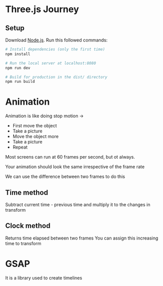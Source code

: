 # Three.js Journey

## Setup

Download [Node.js](https://nodejs.org/en/download/).
Run this followed commands:

```bash
# Install dependencies (only the first time)
npm install

# Run the local server at localhost:8080
npm run dev

# Build for production in the dist/ directory
npm run build
```

# Animation

Animation is like doing stop motion ->

- First move the object
- Take a picture
- Move the object more
- Take a picture
- Repeat

Most screens can run at 60 frames per second, but ot always.

Your animation should look the same irrespective of the frame rate

We can use the difference between two frames to do this

## Time method

Subtract current time - previous time and multiply it to the changes in transform

## Clock method

Returns time elapsed between two frames
You can assign this increasing time to transform

# GSAP

It is a library used to create timelines
